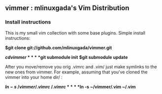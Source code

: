 <h2>vimmer : mlinuxgada's Vim Distribution</h2>

<h3>Install instructions</h3>

<p>This is my small vim collection with some base plugins. Simple install instructions:</p>

**$git clone git://github.com/mlinuxgada/vimmer.git**

**$cd vimmer**
**$git submodule init**
**$git submodule update**

<p>After you move/remove you orig .vimrc and .vim/ just make symlinks to the new ones from vimmer. For example, assuming that you've cloned the vimmer into your home dir/ : </p>

**$ln -s ~/vimmer/.vimrc ~/.vimrc**
**$ln -s ~/vimmer/.vim ~/.vim**
